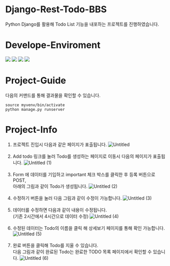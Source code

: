 # Django-Rest-Todo-BBS
Python Django를 활용해 Todo List 기능을 내포하는 프로젝트를 진행하였습니다.

# Develope-Enviroment
<a href="https://www.python.org/" onClick=""><img src="https://img.shields.io/badge/Python-3776AB?style=flat-square&logo=Python&logoColor=white"/></a>
<a href="https://nodejs.org/en" onClick=""><img src="https://img.shields.io/badge/Django-092E20?style=flat-square&logo=Django&logoColor=white"/></a>
<a href="https://ubuntu.com/" onClick=""><img src="https://img.shields.io/badge/Ubuntu-E95420?style=flat-square&logo=Ubuntu&logoColor=white"/></a>
<a href="https://code.visualstudio.com/" onClick=""><img src="https://img.shields.io/badge/VsCode-007ACC?style=flat-square&logo=Visual Studio Code&logoColor=white"/></a>

# Project-Guide
다음의 커맨드를 통해 결과물을 확인할 수 있습니다.
<pre>
<code>source myvenv/bin/activate
python manage.py runserver</code></pre>

# Project-Info
1. 프로젝트 진입시 다음과 같은 페이지가 표출됩니다.
![Untitled](https://github.com/JenSeop/Django-Rest-Todo-BBS/assets/95238604/260086ec-6ecd-46c3-827e-3a5a3d45a429)<br><br>
2. Add todo 링크를 눌러 Todo를 생성하는 페이지로 이동시 다음의 페이지가 표출됩니다.
![Untitled (1)](https://github.com/JenSeop/Django-Rest-Todo-BBS/assets/95238604/f60f372b-55d7-436b-b9cc-9cd60dbaeddf)<br><br>
3. Form 에 데이터를 기입하고 important 체크 박스를 클릭한 후 등록 버튼으로 POST,<br>
   아래의 그림과 같이 Todo가 생성됩니다.
![Untitled (2)](https://github.com/JenSeop/Django-Rest-Todo-BBS/assets/95238604/c72bc73b-4f31-458e-82be-ca7e045242cd)<br><br>
4. 수정하기 버튼을 눌러 다음 그림과 같이 수정이 가능합니다.
![Untitled (3)](https://github.com/JenSeop/Django-Rest-Todo-BBS/assets/95238604/ef86e276-f939-4d2f-87af-3e2ed3817f56)<br><br>
5. 데이터를 수정하면 다음과 같이 내용이 수정됩니다.<br>(기존 2시간에서 4시간으로 데이터 수정)
![Untitled (4)](https://github.com/JenSeop/Django-Rest-Todo-BBS/assets/95238604/576ab7c9-4dc6-4b48-a104-0b32b41102e7)<br><br>
6. 수정된 데이터는 Todo의 이름을 클릭 해 상세보기 페이지를 통해 확인 가능합니다.
![Untitled (5)](https://github.com/JenSeop/Django-Rest-Todo-BBS/assets/95238604/51bed28e-908e-4011-8f9c-f561b77d39ef)<br><br>
7. 완료 버튼을 클릭해 Todo를 지울 수 있습니다.<br>다음 그림과 같이 완료된 Todo는 완료한 TODO 목록 페이지에서 확인할 수 있습니다.
![Untitled (6)](https://github.com/JenSeop/Django-Rest-Todo-BBS/assets/95238604/e88a578b-b5b6-44b6-937a-e8a2e489d224)
